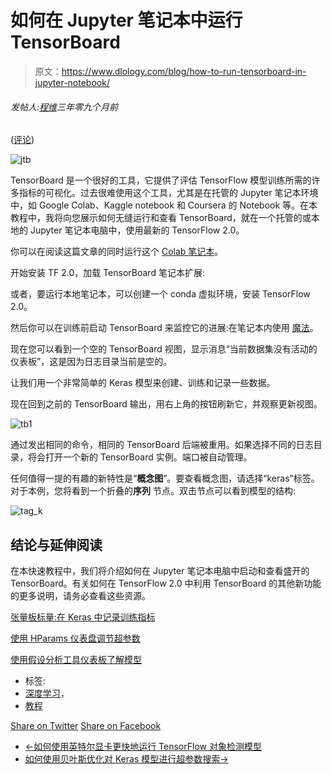 # 如何在 Jupyter 笔记本中运行 TensorBoard

> 原文：<https://www.dlology.com/blog/how-to-run-tensorboard-in-jupyter-notebook/>

###### 发帖人:[程维](/blog/author/Chengwei/)三年零九个月前

([评论](/blog/how-to-run-tensorboard-in-jupyter-notebook/#disqus_thread))

![jtb](img/9d8ec4dc197dd6f45cc5d659b59ef4f3.png)

TensorBoard 是一个很好的工具，它提供了评估 TensorFlow 模型训练所需的许多指标的可视化。过去很难使用这个工具，尤其是在托管的 Jupyter 笔记本环境中，如 Google Colab、Kaggle notebook 和 Coursera 的 Notebook 等。在本教程中，我将向您展示如何无缝运行和查看 TensorBoard，就在一个托管的或本地的 Jupyter 笔记本电脑中，使用最新的 TensorFlow 2.0。

你可以在阅读这篇文章的同时运行这个 [Colab 笔记本](https://colab.research.google.com/gist/Tony607/7f55518ba7af13eb7e2e782b3b50a38b/tensorboard_in_notebooks.ipynb)。

开始安装 TF 2.0，加载 TensorBoard 笔记本扩展:

或者，要运行本地笔记本，可以创建一个 conda 虚拟环境，安装 TensorFlow 2.0。

然后你可以在训练前启动 TensorBoard 来监控它的进展:在笔记本内使用 [<g class="gr_ gr_35 gr-alert gr_spell gr_inline_cards gr_run_anim ContextualSpelling ins-del" id="35" data-gr-id="35">魔法</g>](https://ipython.readthedocs.io/en/stable/interactive/magics.html)。

现在您可以看到一个空的 TensorBoard 视图，显示消息“当前数据集没有活动的仪表板”，这是因为日志目录当前是空的。

让我们用一个非常简单的 Keras 模型来创建、训练和记录一些数据。

现在回到之前的 TensorBoard 输出，用右上角的按钮刷新它，并观察更新视图。

![tb1](img/b415f6134ed80123d8dc522db58f3c10.png)

通过发出相同的命令，相同的 TensorBoard 后端被重用。如果选择不同的日志目录，将会打开一个新的 TensorBoard 实例。端口被自动管理。

任何值得一提的有趣的新特性是“**概念图**”。要查看概念图，请选择“keras”标签。对于本例，您将看到一个折叠的**序列** 节点。双击节点可以看到模型的结构:

![tag_k](img/d4d6d6be9a15af4dd2f6e8ca147cdc0a.png)

## 结论与延伸阅读

在本快速教程中，我们将介绍如何在 Jupyter 笔记本电脑中启动和查看盛开的 TensorBoard。有关如何在 TensorFlow 2.0 中利用 TensorBoard 的其他新功能的更多说明，请务必查看这些资源。

[张量板标量:在 Keras 中记录训练指标](https://www.tensorflow.org/tensorboard/r2/scalars_and_keras)

[使用 HParams 仪表盘调节超参数](https://www.tensorflow.org/tensorboard/r2/hyperparameter_tuning_with_hparams)

[使用假设分析工具仪表板了解模型](https://www.tensorflow.org/tensorboard/r2/what_if_tool)

*   标签:
*   [深度学习](/blog/tag/deep-learning/)，
*   [教程](/blog/tag/tutorial/)

[Share on Twitter](https://twitter.com/intent/tweet?url=https%3A//www.dlology.com/blog/how-to-run-tensorboard-in-jupyter-notebook/&text=How%20to%20run%20TensorBoard%20in%20Jupyter%20Notebook) [Share on Facebook](https://www.facebook.com/sharer/sharer.php?u=https://www.dlology.com/blog/how-to-run-tensorboard-in-jupyter-notebook/)

*   [←如何使用英特尔显卡更快地运行 TensorFlow 对象检测模型](/blog/how-to-run-tensorflow-object-detection-model-faster-with-intel-graphics/)
*   [如何使用贝叶斯优化对 Keras 模型进行超参数搜索→](/blog/how-to-do-hyperparameter-search-with-baysian-optimization-for-keras-model/)